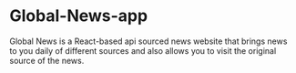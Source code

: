 # Global-News-app
Global News is a React-based api sourced news website that brings news to you daily of different sources and also allows you to visit the original source of the news.
